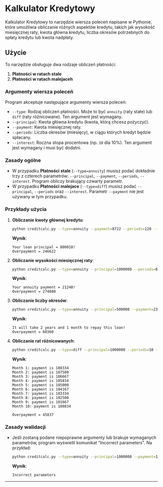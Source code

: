 # Kalkulator Kredytowy

Kalkulator Kredytowy to narzędzie wiersza poleceń napisane w Pythonie, które umożliwia obliczanie różnych aspektów kredytu, takich jak wysokość miesięcznej raty, kwota główna kredytu, liczba okresów potrzebnych do spłaty kredytu lub kwota nadpłaty.

## Użycie

To narzędzie obsługuje dwa rodzaje obliczeń płatności:

1. **Płatności w ratach stale**
2. **Płatności w ratach malejaceh**

### Argumenty wiersza poleceń

Program akceptuje następujące argumenty wiersza poleceń:

- `--type`: Rodzaj obliczeń płatności. Może to być `annuity` (raty stałe) lub `diff` (raty różnicowane). Ten argument jest wymagany.
- `--principal`: Kwota główna kredytu (kwota, którą chcesz pożyczyć).
- `--payment`: Kwota miesięcznej raty.
- `--periods`: Liczba okresów (miesięcy), w ciągu których kredyt będzie spłacany.
- `--interest`: Roczna stopa procentowa (np. `10` dla 10%). Ten argument jest wymagany i musi być dodatni.

### Zasady ogólne

- W przypadku **Płatności stale** (`--type=annuity`) musisz podać dokładnie trzy z czterech parametrów: `--principal`, `--payment`, `--periods`, `--interest`. Program obliczy brakujący czwarty parametr.
- W przypadku **Płatności malejace** (`--type=diff`) musisz podać `--principal`, `--periods` oraz `--interest`. Parametr `--payment` nie jest używany w tym przypadku.

### Przykłady użycia

1. **Obliczanie kwoty głównej kredytu**:

   ```sh
   python creditcalc.py --type=annuity --payment=8722 --periods=120 --interest=5.6
   ```

   **Wynik**:

   ```
   Your loan principal = 800018!
   Overpayment = 246622
   ```

2. **Obliczanie wysokości miesięcznej raty**:

   ```sh
   python creditcalc.py --type=annuity --principal=1000000 --periods=60 --interest=10
   ```

   **Wynik**:

   ```
   Your annuity payment = 21248!
   Overpayment = 274880
   ```

3. **Obliczanie liczby okresów**:

   ```sh
   python creditcalc.py --type=annuity --principal=500000 --payment=23000 --interest=7.8
   ```

   **Wynik**:

   ```
   It will take 2 years and 1 month to repay this loan!
   Overpayment = 60360
   ```

4. **Obliczanie rat różnicowanych**:

   ```sh
   python creditcalc.py --type=diff --principal=1000000 --periods=10 --interest=10
   ```

   **Wynik**:

   ```
   Month 1: payment is 108334
   Month 2: payment is 107500
   Month 3: payment is 106667
   Month 4: payment is 105834
   Month 5: payment is 105000
   Month 6: payment is 104167
   Month 7: payment is 103334
   Month 8: payment is 102500
   Month 9: payment is 101667
   Month 10: payment is 100834

   Overpayment = 45837
   ```

### Zasady walidacji

- Jeśli zostaną podane niepoprawne argumenty lub brakuje wymaganych parametrów, program wyświetli komunikat "Incorrect parameters". Na przykład:

  ```sh
  python creditcalc.py --type=annuity --principal=1000000 --payment=104000
  ```

  **Wynik**:

  ```
  Incorrect parameters
  ```

---
